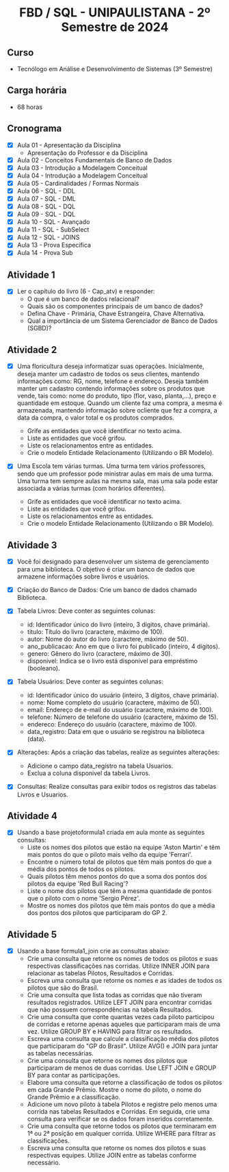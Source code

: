 <h1 align="center">
    FBD / SQL - UNIPAULISTANA - 2º Semestre de 2024
</h1>

## Curso
- Tecnólogo em Análise e Desenvolvimento de Sistemas (3º Semestre)

## Carga horária
- 68 horas

## Cronograma 

- [x]  Aula 01 - Apresentação da Disciplina 
    - Apresentação do Professor e da Disciplina
- [x]  Aula 02 - Conceitos Fundamentais de Banco de Dados
- [x]  Aula 03 - Introdução a Modelagem Conceitual 
- [x]  Aula 04 - Introdução a Modelagem Conceitual
- [x]  Aula 05 - Cardinalidades / Formas Normais
- [x]  Aula 06 - SQL - DDL
- [x]  Aula 07 - SQL - DML
- [x]  Aula 08 - SQL - DQL
- [x]  Aula 09 - SQL - DQL
- [x]  Aula 10 - SQL - Avançado
- [x]  Aula 11 - SQL - SubSelect
- [x]  Aula 12 - SQL - JOINS
- [x]  Aula 13 - Prova Específica
- [x]  Aula 14 - Prova Sub

## Atividade 1 

- [x]  Ler o capítulo do livro (6 - Cap_atv) e responder:
    - O que é um banco de dados relacional?
    - Quais são os componentes principais de um banco de dados?
    - Defina Chave - Primária, Chave Estrangeira, Chave Alternativa.
    - Qual a importância de um Sistema Gerenciador de Banco de Dados (SGBD)?
     
## Atividade 2

- [x] Uma floricultura deseja informatizar suas operações. Inicialmente, deseja manter um cadastro de todos os seus clientes, mantendo informações como: RG, nome, telefone e
endereço. Deseja também manter um cadastro contendo informações sobre os produtos que vende, tais como: nome do produto, tipo (flor, vaso, planta,...), preço e quantidade em estoque.
Quando um cliente faz uma compra, a mesma é armazenada, mantendo informação sobre ocliente que fez a compra, a data da compra, o valor total e os produtos comprados.
    - Grife as entidades que você identificar no texto acima.
    - Liste as entidades que você grifou.
    - Liste os relacionamentos entre as entidades.
    - Crie o modelo Entidade Relacionamento (Utilizando o BR Modelo).

- [x] Uma Escola tem várias turmas. Uma turma tem vários professores, sendo que um professor pode ministrar aulas em mais de uma turma. Uma turma tem sempre aulas na
mesma sala, mas uma sala pode estar associada a várias turmas (com horários diferentes).
    - Grife as entidades que você identificar no texto acima.
    - Liste as entidades que você grifou.
    - Liste os relacionamentos entre as entidades.
    - Crie o modelo Entidade Relacionamento (Utilizando o BR Modelo).

## Atividade 3

- [x] Você foi designado para desenvolver um sistema de gerenciamento para uma biblioteca. O objetivo é criar um banco de dados que armazene informações sobre livros e usuários.

- [x] Criação do Banco de Dados: Crie um banco de dados chamado Biblioteca.

- [x] Tabela Livros: Deve conter as seguintes colunas:
    - id: Identificador único do livro (inteiro, 3 dígitos, chave primária).
    - titulo: Título do livro (caractere, máximo de 100).
    - autor: Nome do autor do livro (caractere, máximo de 50).
    - ano_publicacao: Ano em que o livro foi publicado (inteiro, 4 dígitos).
    - genero: Gênero do livro (caractere, máximo de 30).
    - disponivel: Indica se o livro está disponível para empréstimo (booleano).

- [x] Tabela Usuários: Deve conter as seguintes colunas:
    - id: Identificador único do usuário (inteiro, 3 dígitos, chave primária).
    - nome: Nome completo do usuário (caractere, máximo de 50).
    - email: Endereço de e-mail do usuário (caractere, máximo de 100).
    - telefone: Número de telefone do usuário (caractere, máximo de 15).
    - endereco: Endereço do usuário (caractere, máximo de 100).
    - data_registro: Data em que o usuário se registrou na biblioteca (data).

- [x] Alterações: Após a criação das tabelas, realize as seguintes alterações:
    - Adicione o campo data_registro na tabela Usuarios.
    - Exclua a coluna disponivel da tabela Livros.
      
 - [x] Consultas: Realize consultas para exibir todos os registros das tabelas Livros e Usuarios.

## Atividade 4

- [x] Usando a base projetoformula1 criada em aula monte as seguintes consultas:
    - Liste os nomes dos pilotos que estão na equipe 'Aston Martin' e têm mais pontos do que o piloto mais velho da equipe 'Ferrari'.
    - Encontre o número total de pilotos que têm mais pontos do que a média dos pontos de todos os pilotos.
    - Quais pilotos têm menos pontos do que a soma dos pontos dos pilotos da equipe 'Red Bull Racing'?
    - Liste o nome dos pilotos que têm a mesma quantidade de pontos que o piloto com o nome 'Sergio Pérez'.
    - Mostre os nomes dos pilotos que têm mais pontos do que a média dos pontos dos pilotos que participaram do GP 2.
     
## Atividade 5

- [x] Usando a base  formula1_join crie as consultas abaixo:
    - Crie uma consulta que retorne os nomes de todos os pilotos e suas respectivas classificações nas corridas. Utilize INNER JOIN para relacionar as tabelas Pilotos, Resultados e Corridas.
    - Escreva uma consulta que retorne os nomes e as idades de todos os pilotos que são do Brasil.
    - Crie uma consulta que lista todas as corridas que não tiveram resultados registrados. Utilize LEFT JOIN para encontrar corridas que não possuem correspondências na tabela Resultados.
    - Crie uma consulta que conte quantas vezes cada piloto participou de corridas e retorne apenas aqueles que participaram mais de uma vez. Utilize GROUP BY e HAVING para filtrar os resultados.
    - Escreva uma consulta que calcule a classificação média dos pilotos que participaram do "GP do Brasil". Utilize AVG() e JOIN para juntar as tabelas necessárias.
    - Crie uma consulta que retorne os nomes dos pilotos que participaram de menos de duas corridas. Use LEFT JOIN e GROUP BY para contar as participações.
    - Elabore uma consulta que retorne a classificação de todos os pilotos em cada Grande Prêmio. Mostre o nome do piloto, o nome do Grande Prêmio e a classificação.
    - Adicione um novo piloto à tabela Pilotos e registre pelo menos uma corrida nas tabelas Resultados e Corridas. Em seguida, crie uma consulta para verificar se os dados foram inseridos corretamente.
    - Crie uma consulta que retorne todos os pilotos que terminaram em 1ª ou 2ª posição em qualquer corrida. Utilize WHERE para filtrar as classificações.
    - Escreva uma consulta que retorne os nomes dos pilotos e suas respectivas equipes. Utilize JOIN entre as tabelas conforme necessário.
